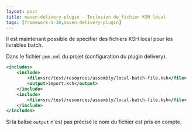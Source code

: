 ```yaml
---
layout: post
title: maven-delivery-plugin - Inclusion de fichier KSH local
tags: [framework-1-10,maven-delivery-plugin]
---
```

Il est maintenant possible de spécifier des fichiers KSH local pour les livrables batch.

Dans le fichier ```pom.xml``` du projet (configuration du plugin delivery).

```xml
<includes>
    <include>
        <file>src/test/resources/assembly/local-batch-file.ksh</file>
        <output>import.ksh</output>
    </include>
    <include>
        <file>src/test/resources/assembly/local-batch-file.ksh</file>
    </include>
</includes>
```

Si la balise ```output``` n'est pas précisé le nom du fichier est pris en compte.

